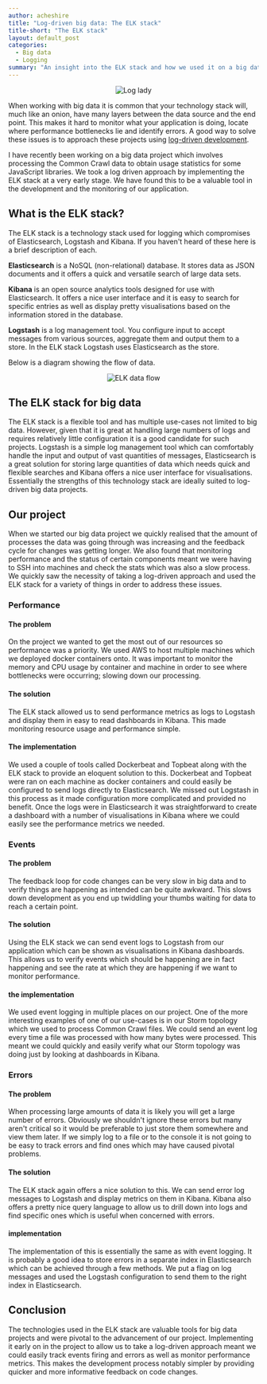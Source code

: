 ```yaml
---
author: acheshire
title: "Log-driven big data: The ELK stack"
title-short: "The ELK stack"
layout: default_post
categories:
  - Big data
  - Logging
summary: "An insight into the ELK stack and how we used it on a big data project"
---
```


<p style="text-align: center">
	<img src='{{ site.github.url }}/acheshire/assets/log-lady.png' title="Log lady" />
</p>

When working with big data it is common that your technology stack will, much like an onion, have many layers between the data source and the end point.
This makes it hard to monitor what your application is doing, locate where performance bottlenecks lie and identify errors.
A good way to solve these issues is to approach these projects using [log-driven development](http://www.infoworld.com/article/3017687/application-development/get-started-with-log-driven-development.html).

I have recently been working on a big data project which involves processing the Common Crawl data to obtain usage statistics for some JavaScript libraries.
We took a log driven approach by implementing the ELK stack at a very early stage.
We have found this to be a valuable tool in the development and the monitoring of our application.

## What is the ELK stack?

The ELK stack is a technology stack used for logging which compromises of Elasticsearch, Logstash and Kibana.
If you haven't heard of these here is a brief description of each.

**Elasticsearch** is a NoSQL (non-relational) database.
It stores data as JSON documents and it offers a quick and versatile search of large data sets.

**Kibana** is an open source analytics tools designed for use with Elasticsearch.
It offers a nice user interface and it is easy to search for specific entries as well as display pretty visualisations based on the information stored in the database.

**Logstash** is a log management tool.
You configure input to accept messages from various sources, aggregate them and output them to a store.
In the ELK stack Logstash uses Elasticsearch as the store.

Below is a diagram showing the flow of data.

<p style="text-align: center">
	<img src='{{ site.github.url }}/acheshire/assets/elk-data-flow.png' title="ELK data flow" />
</p>

## The ELK stack for big data

The ELK stack is a flexible tool and has multiple use-cases not limited to big data.
However, given that it is great at handling large numbers of logs and requires relatively little configuration it is a good candidate for such projects.
Logstash is a simple log management tool which can comfortably handle the input and output of vast quantities of messages, Elasticsearch is a great solution for storing large quantities of data which needs quick and flexible searches and Kibana offers a nice user interface for visualisations.
Essentially the strengths of this technology stack are ideally suited to log-driven big data projects.

## Our project

When we started our big data project we quickly realised that the amount of processes the data was going through was increasing and the feedback cycle for changes was getting longer.
We also found that monitoring performance and the status of certain components meant we were having to SSH into machines and check the stats which was also a slow process.
We quickly saw the necessity of taking a log-driven approach and used the ELK stack for a variety of things in order to address these issues.

### Performance

#### The problem

On the project we wanted to get the most out of our resources so performance was a priority.
We used AWS to host multiple machines which we deployed docker containers onto.
It was important to monitor the memory and CPU usage by container and machine in order to see where bottlenecks were occurring; slowing down our processing.

#### The solution

The ELK stack allowed us to send performance metrics as logs to Logstash and display them in easy to read dashboards in Kibana.
This made monitoring resource usage and performance simple.

#### The implementation

We used a couple of tools called Dockerbeat and Topbeat along with the ELK stack to provide an eloquent solution to this.
Dockerbeat and Topbeat were ran on each machine as docker containers and could easily be configured to send logs directly to Elasticsearch.
We missed out Logstash in this process as it made configuration more complicated and provided no benefit.
Once the logs were in Elasticsearch it was straightforward to create a dashboard with a number of visualisations in Kibana where we could easily see the performance metrics we needed.

### Events

#### The problem

The feedback loop for code changes can be very slow in big data and to verify things are happening as intended can be quite awkward.
This slows down development as you end up twiddling your thumbs waiting for data to reach a certain point.

#### The solution

Using the ELK stack we can send event logs to Logstash from our application which can be shown as visualisations in Kibana dashboards.
This allows us to verify events which should be happening are in fact happening and see the rate at which they are happening if we want to monitor performance.

#### the implementation

We used event logging in multiple places on our project.
One of the more interesting examples of one of our use-cases is in our Storm topology which we used to process Common Crawl files.
We could send an event log every time a file was processed with how many bytes were processed.
This meant we could quickly and easily verify what our Storm topology was doing just by looking at dashboards in Kibana.

### Errors

#### The problem

When processing large amounts of data it is likely you will get a large number of errors.
Obviously we shouldn't ignore these errors but many aren't critical so it would be preferable to just store them somewhere and view them later.
If we simply log to a file or to the console it is not going to be easy to track errors and find ones which may have caused pivotal problems.

#### The solution

The ELK stack again offers a nice solution to this.
We can send error log messages to Logstash and display metrics on them in Kibana.
Kibana also offers a pretty nice query language to allow us to drill down into logs and find specific ones which is useful when concerned with errors.

#### implementation

The implementation of this is essentially the same as with event logging.
It is probably a good idea to store errors in a separate index in Elasticsearch which can be achieved through a few methods.
We put a flag on log messages and used the Logstash configuration to send them to the right index in Elasticsearch.

## Conclusion

The technologies used in the ELK stack are valuable tools for big data projects and were pivotal to the advancement of our project.
Implementing it early on in the project to allow us to take a log-driven approach meant we could easily track events firing and errors as well as monitor performance metrics.
This makes the development process notably simpler by providing quicker and more informative feedback on code changes.
